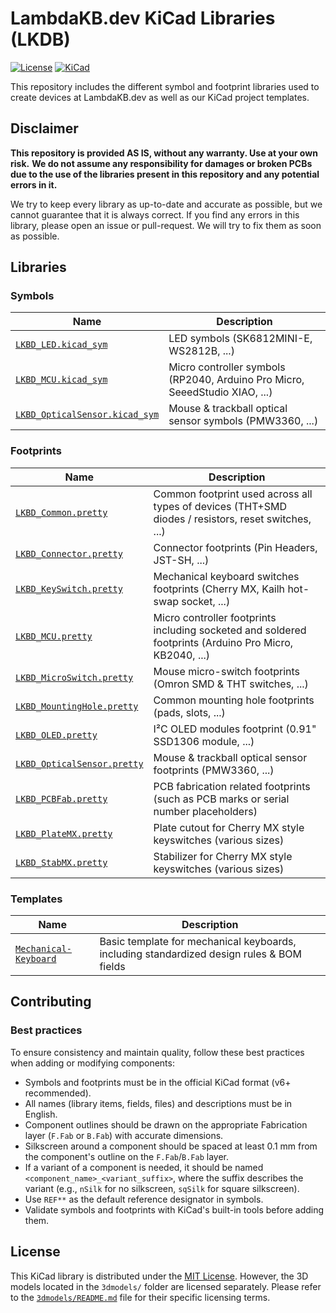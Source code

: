 # LambdaKB.dev KiCad Libraries (LKDB)

[![License](https://img.shields.io/badge/License-MIT-00ad00?style=for-the-badge&logo=opensourceinitiative&logoColor=white)](/LICENSE)
[![KiCad](https://img.shields.io/badge/KiCad-v9-orange?style=for-the-badge&logo=kicad&logoColor=white&logoSize=auto)](https://www.kicad.org/)

This repository includes the different symbol and footprint libraries used to create devices at LambdaKB.dev as well as our KiCad project templates.

## Disclaimer

**This repository is provided AS IS, without any warranty. Use at your own risk.**
**We do not assume any responsibility for damages or broken PCBs due to the use of the libraries present in this repository and any potential errors in it.**

We try to keep every library as up-to-date and accurate as possible, but we cannot guarantee that it is always correct.
If you find any errors in this library, please open an issue or pull-request. We will try to fix them as soon as possible.

## Libraries

### Symbols

| Name                             | Description                                                                 |
| -------------------------------- | --------------------------------------------------------------------------- |
| [`LKBD_LED.kicad_sym`]           | LED symbols (SK6812MINI-E, WS2812B, ...)                                    |
| [`LKBD_MCU.kicad_sym`]           | Micro controller symbols (RP2040, Arduino Pro Micro, SeeedStudio XIAO, ...) |
| [`LKBD_OpticalSensor.kicad_sym`] | Mouse & trackball optical sensor symbols (PMW3360, ...)                     |

[`LKBD_LED.kicad_sym`]: symbols/README.md#lkbd_ledkicad_sym
[`LKBD_MCU.kicad_sym`]: symbols/README.md#lkbd_mcukicad_sym
[`LKBD_OpticalSensor.kicad_sym`]: symbols/README.md#lkbd_opticalsensorkicad_sym

### Footprints

| Name                          | Description                                                                                             |
| ----------------------------- | ------------------------------------------------------------------------------------------------------- |
| [`LKBD_Common.pretty`]        | Common footprint used across all types of devices (THT+SMD diodes / resistors, reset switches, ...)     |
| [`LKBD_Connector.pretty`]     | Connector footprints (Pin Headers, JST-SH, ...)     |
| [`LKBD_KeySwitch.pretty`]     | Mechanical keyboard switches footprints (Cherry MX, Kailh hot-swap socket, ...)                         |
| [`LKBD_MCU.pretty`]           | Micro controller footprints including socketed and soldered footprints (Arduino Pro Micro, KB2040, ...) |
| [`LKBD_MicroSwitch.pretty`]   | Mouse micro-switch footprints (Omron SMD & THT switches, ...)                                           |
| [`LKBD_MountingHole.pretty`]  | Common mounting hole footprints (pads, slots, ...)                                                      |
| [`LKBD_OLED.pretty`]          | I²C OLED modules footprint (0.91" SSD1306 module, ...)                                                  |
| [`LKBD_OpticalSensor.pretty`] | Mouse & trackball optical sensor footprints (PMW3360, ...)                                              |
| [`LKBD_PCBFab.pretty`]        | PCB fabrication related footprints (such as PCB marks or serial number placeholders)                    |
| [`LKBD_PlateMX.pretty`]       | Plate cutout for Cherry MX style keyswitches (various sizes)                                            |
| [`LKBD_StabMX.pretty`]        | Stabilizer for Cherry MX style keyswitches (various sizes)                                              |

[`LKBD_Common.pretty`]: footprints/README.md#lkbd_commonpretty
[`LKBD_Connector.pretty`]: footprints/README.md#lkbd_connectorpretty
[`LKBD_KeySwitch.pretty`]: footprints/README.md#lkbd_keyswitchpretty
[`LKBD_MCU.pretty`]: footprints/README.md#lkbd_mcupretty
[`LKBD_MicroSwitch.pretty`]: footprints/README.md#lkbd_microswitchpretty
[`LKBD_MountingHole.pretty`]: footprints/README.md#lkbd_mountingholepretty
[`LKBD_OLED.pretty`]: footprints/README.md#lkbd_oledpretty
[`LKBD_OpticalSensor.pretty`]: footprints/README.md#lkbd_opticalsensorpretty
[`LKBD_PCBFab.pretty`]: footprints/README.md#lkbd_pcbfabpretty
[`LKBD_PlateMX.pretty`]: footprints/README.md#lkbd_platemxpretty
[`LKBD_StabMX.pretty`]: footprints/README.md#lkbd_stabmxpretty

### Templates

| Name                    | Description                                                                               |
| ----------------------- | ----------------------------------------------------------------------------------------- |
| [`Mechanical-Keyboard`] | Basic template for mechanical keyboards, including standardized design rules & BOM fields |

[`Mechanical-Keyboard`]: templates/Mechanical-Keyboard

## Contributing

### Best practices

To ensure consistency and maintain quality, follow these best practices when adding or modifying components:

- Symbols and footprints must be in the official KiCad format (v6+ recommended).
- All names (library items, fields, files) and descriptions must be in English.
- Component outlines should be drawn on the appropriate Fabrication layer (`F.Fab` or `B.Fab`) with accurate dimensions.
- Silkscreen around a component should be spaced at least 0.1 mm from the component's outline on the `F.Fab`/`B.Fab` layer.
- If a variant of a component is needed, it should be named `<component_name>_<variant_suffix>`, where the suffix describes the variant (e.g., `nSilk` for no silkscreen, `sqSilk` for square silkscreen).
- Use `REF**` as the default reference designator in symbols.
- Validate symbols and footprints with KiCad's built-in tools before adding them.

## License

This KiCad library is distributed under the [MIT License](/LICENSE). However, the 3D models located in the `3dmodels/` folder are licensed separately. Please refer to the [`3dmodels/README.md`](3dmodels/README.md) file for their specific licensing terms.
